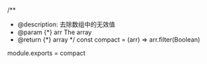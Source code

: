 
/**
 * @description: 去除数组中的无效值
 * @param {*} arr The array
 * @return {*} array
 */
 const compact = (arr) => arr.filter(Boolean)


module.exports = compact